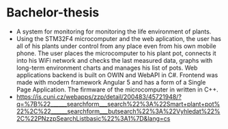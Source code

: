# Bachelor-thesis
* A system for monitoring for monitoring the life environment of plants. 
* Using the STM32F4 microcomputer and the web aplication, the user has all of his plants under control from any place even from his own mobile phone. The user places the microcomputer to his plant pot, connects it into his WiFi network and checks the last measured data, graphs with long-term environment charts and manages his list of pots. Web applications backend is built on OWIN and WebAPI in C#. Frontend was made with modern framework Angular 5 and has a form of a Single Page Application. The firmware of the microcomputer in written in C++. 
* https://is.cuni.cz/webapps/zzp/detail/200483/45721948/?q=%7B%22______searchform___search%22%3A%22Smart+plant+pot%22%2C%22______searchform___butsearch%22%3A%22Vyhledat%22%2C%22PNzzpSearchListbasic%22%3A1%7D&lang=cs
